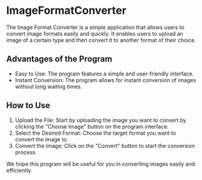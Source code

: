 # ImageFormatConverter

The Image Format Converter is a simple application that allows users to convert image formats easily and quickly. It enables users to upload an image of a certain type and then convert it to another format of their choice.

## Advantages of the Program

- Easy to Use: The program features a simple and user-friendly interface.
- Instant Conversion: The program allows for instant conversion of images without long waiting times.

## How to Use

1. Upload the File: Start by uploading the image you want to convert by clicking the "Choose Image" button on the program interface.
2. Select the Desired Format: Choose the target format you want to convert the image to.
3. Convert the Image: Click on the "Convert" button to start the conversion process.

We hope this program will be useful for you in converting images easily and efficiently.
